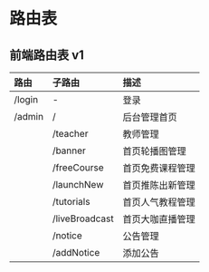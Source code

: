 # 路由表

## 前端路由表 v1

| 路由            | 子路由          | 描述            |
| :------------- | :------------- | :------------- |
| /login         |  -             | 登录            |
| /admin         |  /             | 后台管理首页     |
|                |  /teacher      | 教师管理        |
|                |  /banner       | 首页轮播图管理   |
|                |  /freeCourse   | 首页免费课程管理 |
|                |  /launchNew    | 首页推陈出新管理 |
|                |  /tutorials    | 首页人气教程管理 |
|                |  /liveBroadcast    | 首页大咖直播管理 |
|                |  /notice    | 公告管理 |
|                |  /addNotice    | 添加公告 |
